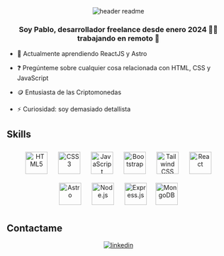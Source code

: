 <div align="center">
<img src="https://drive.google.com/uc?export=view&id=1diR0dVoy6sw4GockZv2rtdBL1Dgf2D_u" alt="header readme"/>
</div>

### <div align="center">Soy Pablo, desarrollador freelance desde enero 2024 👨‍💻 trabajando en remoto 🚀</div>  
  

- 🌱 Actualmente aprendiendo ReactJS y Astro

- ❓ Pregúnteme sobre cualquier cosa relacionada con HTML, CSS y JavaScript

- 🪙 Entusiasta de las Criptomonedas

- ⚡ Curiosidad: soy demasiado detallista

## Skills

<div align="center">  
<img style="margin: 10px" src="https://profilinator.rishav.dev/skills-assets/html5-original-wordmark.svg" alt="HTML5" height="50"/>
<img style="margin: 10px" src="https://profilinator.rishav.dev/skills-assets/css3-original-wordmark.svg" alt="CSS3" height="50"/>
<img style="margin: 10px" src="https://profilinator.rishav.dev/skills-assets/javascript-original.svg" alt="JavaScript" height="50"/>
<img style="margin: 10px" src="https://profilinator.rishav.dev/skills-assets/bootstrap-plain.svg" alt="Bootstrap" height="50"/>
<img style="margin: 10px" src="https://profilinator.rishav.dev/skills-assets/tailwindcss.svg" alt="Tailwind CSS" height="50"/>
<img style="margin: 10px" src="https://profilinator.rishav.dev/skills-assets/react-original-wordmark.svg" alt="React" height="50"/>
<img style="margin: 10px" src="https://profilinator.rishav.dev/skills-assets/astro.svg" alt="Astro" height="50"/>
<img style="margin: 10px" src="https://profilinator.rishav.dev/skills-assets/nodejs-original-wordmark.svg" alt="Node.js" height="50"/>
<img style="margin: 10px" src="https://profilinator.rishav.dev/skills-assets/express-original-wordmark.svg" alt="Express.js" height="50"/><img style="margin: 10px" src="https://profilinator.rishav.dev/skills-assets/mongodb-original-wordmark.svg" alt="MongoDB" height="50"/>
</div>

## Contactame
<div align="center">
<a href="https://www.linkedin.com/in/pablomg19/" target="_blank">
<img src="https://img.shields.io/badge/linkedin-%231E77B5.svg?&style=for-the-badge&logo=linkedin&logoColor=white" alt="linkedin"/>
</a>  
</div>
